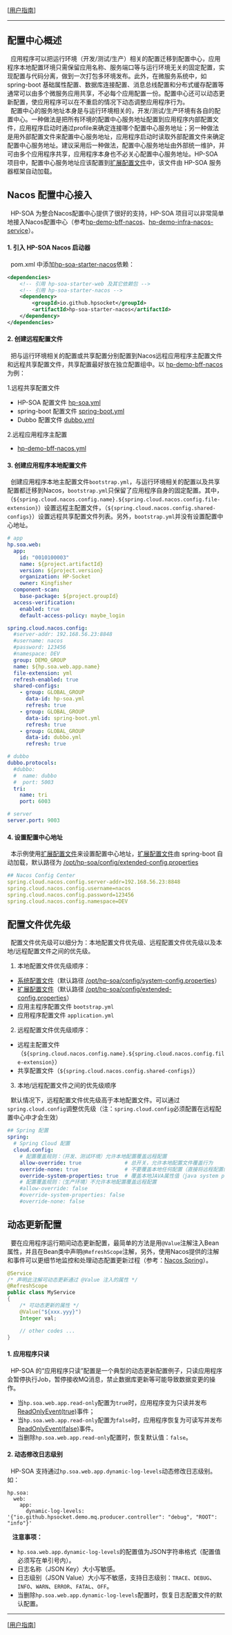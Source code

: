 [[用户指南](user_guide.md)]

---

## 配置中心概述
&nbsp;&nbsp;应用程序可以把运行环境（开发/测试/生产）相关的配置迁移到配置中心，应用程序本地配置环境只需保留应用名称、服务端口等与运行环境无关的固定配置，实现配置与代码分离，做到一次打包多环境发布。此外，在微服务系统中，如 spring-boot 基础属性配置、数据库连接配置、消息总线配置和分布式缓存配置等通常可以由多个微服务应用共享，不必每个应用配置一份。配置中心还可以动态更新配置，使应用程序可以在不重启的情况下动态调整应用程序行为。  
&nbsp;&nbsp;配置中心的服务地址本身是与运行环境相关的，开发/测试/生产环境有各自的配置中心。一种做法是把所有环境的配置中心服务地址配置到应用程序内部配置文件，应用程序启动时通过profile来确定连接哪个配置中心服务地址；另一种做法是用外部配置文件来配置中心服务地址，应用程序启动时读取外部配置文件来确定配置中心服务地址。建议采用后一种做法，配置中心服务地址由外部统一维护，并可由多个应用程序共享，应用程序本身也不必关心配置中心服务地址。HP-SOA 项目中，配置中心服务地址应该配置到[扩展配置文件](app_integration.md#3-修改全局配置可选)中，该文件由 HP-SOA 服务器框架自动加载。

## Nacos 配置中心接入
&nbsp;&nbsp;HP-SOA 为整合Nacos配置中心提供了很好的支持，HP-SOA 项目可以非常简单地接入Nacos配置中心（参考[hp-demo-bff-nacos](../../hp-demo/hp-demo-bff-nacos)、[hp-demo-infra-nacos-service](../../hp-demo/hp-demo-infra-nacos/hp-demo-infra-nacos-service)）。

#### 1. 引入 HP-SOA Nacos 启动器
&nbsp;&nbsp;pom.xml 中添加[hp-soa-starter-nacos](../../hp-soa-starter/hp-soa-starter-nacos)依赖：
```xml
<dependencies>
    <!-- 引用 hp-soa-starter-web 及其它依赖包 -->
    <!-- 引用 hp-soa-starter-nacos -->
    <dependency>
        <groupId>io.github.hpsocket</groupId>
        <artifactId>hp-soa-starter-nacos</artifactId>
    </dependency>
</dependencies>
```
#### 2. 创建远程配置文件
&nbsp;&nbsp;把与运行环境相关的配置或共享配置分别配置到Nacos远程应用程序主配置文件和远程共享配置文件，共享配置最好放在独立配置组中。以 [hp-demo-bff-nacos](../../hp-demo/hp-demo-bff-nacos) 为例：

1.远程共享配置文件
- HP-SOA 配置文件 [hp-soa.yml](../../misc/nacos/config/namespace-DEV/GLOBAL_GROUP/hp-soa.yml)
- spring-boot 配置文件 [spring-boot.yml](../../misc/nacos/config/namespace-DEV/GLOBAL_GROUP/spring-boot.yml)
- Dubbo 配置文件 [dubbo.yml](../../misc/nacos/config/namespace-DEV/GLOBAL_GROUP/dubbo.yml)

2.远程应用程序主配置
- [hp-demo-bff-nacos.yml](../../misc/nacos/config/namespace-DEV/DEMO_GROUP/hp-demo-bff-nacos.yml)

#### 3. 创建应用程序本地配置文件
&nbsp;&nbsp;创建应用程序本地主配置文件`bootstrap.yml`，与运行环境相关的配置以及共享配置都迁移到Nacos，`bootstrap.yml`只保留了应用程序自身的固定配置。其中，（`${spring.cloud.nacos.config.name}.${spring.cloud.nacos.config.file-extension}`）设置远程主配置文件，（`${spring.cloud.nacos.config.shared-configs}`）设置远程共享配置文件列表。另外，`bootstrap.yml`并没有设置配置中心地址。
```yaml
# app
hp.soa.web:
  app:
    id: "0010100003"
    name: ${project.artifactId}
    version: ${project.version}
    organization: HP-Socket
    owner: Kingfisher
  component-scan:
    base-package: ${project.groupId}
  access-verification:
    enabled: true
    default-access-policy: maybe_login

spring.cloud.nacos.config:
  #server-addr: 192.168.56.23:8848
  #username: nacos
  #password: 123456
  #namespace: DEV
  group: DEMO_GROUP
  name: ${hp.soa.web.app.name}
  file-extension: yml
  refresh-enabled: true
  shared-configs:
    - group: GLOBAL_GROUP
      data-id: hp-soa.yml
      refresh: true
    - group: GLOBAL_GROUP
      data-id: spring-boot.yml
      refresh: true
    - group: GLOBAL_GROUP
      data-id: dubbo.yml
      refresh: true

# dubbo
dubbo.protocols:
  #dubbo:
  #  name: dubbo
  #  port: 5003
  tri:
    name: tri
    port: 6003

# server
server.port: 9003
```
#### 4. 设置配置中心地址
&nbsp;&nbsp;本示例使用[扩展配置文件](app_integration.md#3-修改全局配置可选)来设置配置中心地址，[扩展配置文件](app_integration.md#3-修改全局配置可选)由 spring-boot 自动加载，默认路径为 [/opt/hp-soa/config/extended-config.properties](../../misc/opt/hp-soa/config/extended-config.properties)
```yaml
## Nacos Config Center
spring.cloud.nacos.config.server-addr=192.168.56.23:8848
spring.cloud.nacos.config.username=nacos
spring.cloud.nacos.config.password=123456
spring.cloud.nacos.config.namespace=DEV
```

## 配置文件优先级
&nbsp;&nbsp;配置文件优先级可以细分为：本地配置文件优先级、远程配置文件优先级以及本地/远程配置文件之间的优先级。

1. 本地配置文件优先级顺序：
- [系统配置文件](app_integration.md#3-修改全局配置可选)（默认路径 [/opt/hp-soa/config/system-config.properties](../../misc/opt/hp-soa/config/system-config.properties)）
- [扩展配置文件](app_integration.md#3-修改全局配置可选)（默认路径 [/opt/hp-soa/config/extended-config.properties](../../misc/opt/hp-soa/config/extended-config.properties)）
- 应用主程序配置文件 `bootstrap.yml`
- 应用程序配置文件 `application.yml`

2. 远程配置文件优先级顺序：
- 远程主配置文件（`${spring.cloud.nacos.config.name}.${spring.cloud.nacos.config.file-extension}`）
- 共享配置文件（`${spring.cloud.nacos.config.shared-configs}`）

3. 本地/远程配置文件之间的优先级顺序

&nbsp;&nbsp;默认情况下，远程配置文件优先级高于本地配置文件。可以通过`spring.cloud.config`调整优先级（注：`spring.cloud.config`必须配置在远程配置中心中才会生效）
```yaml
## Spring 配置
spring:
  # Spring Cloud 配置
  cloud.config:
    # 配置覆盖规则：（开发、测试环境）允许本地配置覆盖远程配置
    allow-override: true              # 总开关，允许本地配置文件覆盖行为
    override-none: true               # 不要覆盖本地任何配置（直接将远程配置的优先级降低到最低），前提条件是allowOverride是true
    override-system-properties: true  # 覆盖本地JAVA属性值（java system property，也就是java -Dxxx传入的参数）
    # 配置覆盖规则：（生产环境）不允许本地配置覆盖远程配置
    #allow-override: false
    #override-system-properties: false
    #override-none: false
```

## 动态更新配置
&nbsp;&nbsp;要在应用程序运行期间动态更新配置，最简单的方法是用`@Value`注解注入Bean属性，并且在Bean类中声明`@RefreshScope`注解，另外，使用Nacos提供的注解和事件可以更细节地监控和处理动态配置更新过程（参考：[Nacos Spring](https://nacos.io/zh-cn/docs/nacos-spring.html)）。
```java
@Service
/* 声明此注解可动态更新通过 @Value 注入的属性 */
@RefreshScope
public class MyService
{
    /* 可动态更新的属性 */
    @Value("${xxx.yyy}")
    Integer val;

    // other codes ...
}
```

#### 1. 应用程序只读
&nbsp;&nbsp;HP-SOA 的“应用程序只读”配置是一个典型的动态更新配置例子，只读应用程序会暂停执行Job，暂停接收MQ消息，禁止数据库更新等可能导致数据变更的操作。
  - 当`hp.soa.web.app.read-only`配置为`true`时，应用程序变为只读并发布[ReadOnlyEvent(true)](../../hp-soa-framework/hp-soa-framework-web/src/main/java/io/github/hpsocket/soa/framework/web/event/ReadOnlyEvent.java)事件；
  - 当`hp.soa.web.app.read-only`配置为`false`时，应用程序恢复为可读写并发布[ReadOnlyEvent(false)](../../hp-soa-framework/hp-soa-framework-web/src/main/java/io/github/hpsocket/soa/framework/web/event/ReadOnlyEvent.java)事件。
  - 当删除`hp.soa.web.app.read-only`配置时，恢复默认值：`false`。

#### 2. 动态修改日志级别
&nbsp;&nbsp;HP-SOA 支持通过`hp.soa.web.app.dynamic-log-levels`动态修改日志级别。如：
```
hp.soa:
  web:
    app:
      dynamic-log-levels: '{"io.github.hpsocket.demo.mq.producer.controller": "debug", "ROOT": "info"}'
```

&nbsp;&nbsp; **注意事项：** 
  - `hp.soa.web.app.dynamic-log-levels`的配置值为JSON字符串格式（配置值必须写在单引号内）。
  - 日志名称（JSON Key）大小写敏感。
  - 日志级别（JSON Value）大小写不敏感，支持日志级别：`TRACE`、`DEBUG`、`INFO`、`WARN`、`ERROR`、`FATAL`、`OFF`。
  - 当删除`hp.soa.web.app.dynamic-log-levels`配置时，恢复日志配置文件的默认配置。

---

[[用户指南](user_guide.md)]